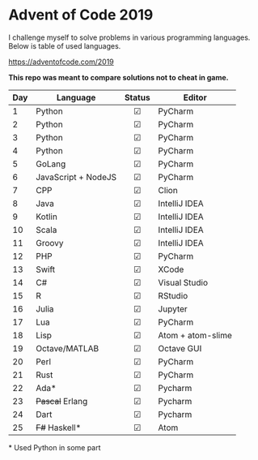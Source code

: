 # Advent of Code 2019

I challenge myself to solve problems in various programming languages. Below is table of used languages.

https://adventofcode.com/2019

**This repo was meant to compare solutions not to cheat in game.**


| Day | Language | Status | Editor |
| --- | --- | :---: | --- |
| 1 |  Python | &#x2611; | PyCharm |
| 2 |  Python | &#x2611; | PyCharm |
| 3 |  Python | &#x2611; | PyCharm |
| 4 |  Python | &#x2611; | PyCharm |
| 5 |  GoLang | &#x2611; | PyCharm |
| 6 |  JavaScript + NodeJS | &#x2611; | PyCharm |
| 7 |  CPP | &#x2611; | Clion |
| 8 |  Java | &#x2611; | IntelliJ IDEA |
| 9 |  Kotlin | &#x2611; | IntelliJ IDEA |
| 10 | Scala | &#x2611; | IntelliJ IDEA |
| 11 | Groovy | &#x2611; | IntelliJ IDEA |
| 12 | PHP | &#x2611; | PyCharm |
| 13 | Swift | &#x2611; | XCode |
| 14 | C# | &#x2611; | Visual Studio |
| 15 | R | &#x2611; | RStudio |
| 16 | Julia | &#x2611; | Jupyter |
| 17 | Lua | &#x2611; | PyCharm |
| 18 | Lisp | &#x2611; | Atom  + atom-slime |
| 19 | Octave/MATLAB | &#x2611; | Octave GUI |
| 20 | Perl | &#x2611; | PyCharm |
| 21 | Rust | &#x2611; | PyCharm |
| 22 | Ada* | &#x2611; | Pycharm |
| 23 | ~~Pascal~~ Erlang | &#x2611; | Pycharm |
| 24 | Dart | &#x2611; | Pycharm |
| 25 | ~~F#~~ Haskell* | &#x2611; | Atom |

\* Used Python in some part 